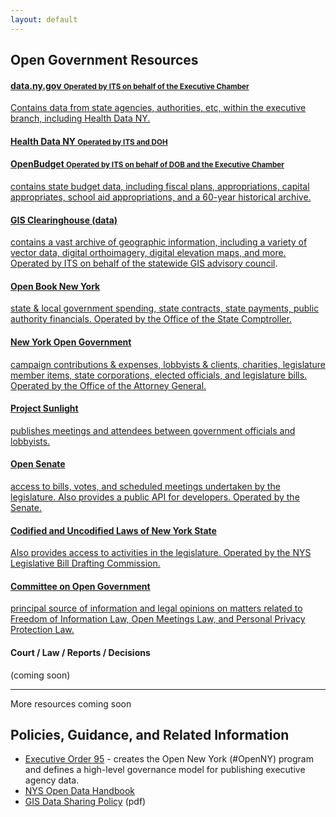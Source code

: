 ```yaml
---
layout: default
---
```



## Open Government Resources

<div class="list-group">
  <a class="list-group-item" href="https://data.ny.gov">
    <h4>data.ny.gov <small class="badge">Operated by ITS on behalf of the Executive Chamber</small></h4>
    <p>Contains data from state agencies, authorities, etc, within the executive branch, including Health Data NY.</p>
  </a>
  <a class="list-group-item" href="https://health.data.ny.gov">
    <h4>Health Data NY <small>Operated by ITS and DOH</small></h4>
    <p></p>
  </a>
  <a class="list-group-item" href="http://openbudget.ny.gov">
    <h4>OpenBudget <small>Operated by ITS on behalf of DOB and the Executive Chamber</small></h4>
    <p>contains state budget data, including fiscal plans, appropriations, capital appropriates, school aid appropriations, and a 60-year historical archive.</p>
  </a>
  <a class="list-group-item" href="http://gis.ny.gov/gisdata/">
    <h4>GIS Clearinghouse (data)</h4>
    <p>contains a vast archive of geographic information, including a variety of vector data, digital orthoimagery, digital elevation maps, and more. Operated by ITS on behalf of the <a href="http://gis.ny.gov/coordinationprogram/workgroups/details/index.cfm?ID=10">statewide GIS advisory council</a>.</p>
  </a>
  <a class="list-group-item" href="http://www.openbooknewyork.com/">
    <h4>Open Book New York</h4>
    <p>state & local government spending, state contracts, state payments, public authority financials. Operated by the Office of the State Comptroller.</p>
  </a>
  <a class="list-group-item" href="http://www.nyopengovernment.com/NYOG/">
    <h4>New York Open Government</h4>
    <p>campaign contributions & expenses, lobbyists & clients, charities, legislature member items, state corporations, elected officials, and legislature bills. Operated by the Office of the Attorney General.</p>
  </a>
  <a class="list-group-item" href="http://www.projectsunlight.ny.gov/">
    <h4>Project Sunlight</h4>
    <p>publishes meetings and attendees between government officials and lobbyists.</p>
  </a>
  <a class="list-group-item" href="http://www.nysenate.gov/open">
    <h4>Open Senate</h4>
    <p>access to bills, votes, and scheduled meetings undertaken by the legislature. Also provides a public API for developers. Operated by the Senate.</p>
  </a>
  <a class="list-group-item" href="http://public.leginfo.state.ny.us/lawssrch.cgi?NVLWO:">
    <h4>Codified and Uncodified Laws of New York State</h4>
    <p>Also provides access to activities in the legislature. Operated by the NYS Legislative Bill Drafting Commission.</p>
  </a>
  <a class="list-group-item" href="http://www.dos.ny.gov/coog/">
    <h4>Committee on Open Government</h4>
    <p>principal source of information and legal opinions on matters related to Freedom of Information Law, Open Meetings Law, and Personal Privacy Protection Law.</p>
  </a>
  <span class="list-group-item">
    <h4>Court / Law / Reports / Decisions</h4>
    <p>(coming soon)</p>
  </span>
  <hr />
  <span class="list-group-item">
    <p>More resources coming soon</p>
  </span>
</div>

## Policies, Guidance, and Related Information
* [Executive Order 95](http://www.governor.ny.gov/news/no-95-using-technology-promote-transparency-improve-government-performance-and-enhance-citizen) - creates the Open New York (#OpenNY) program and defines a high-level governance model for publishing executive agency data.
* [NYS Open Data Handbook](http://nys-its.github.io/open-data-handbook/)
* [GIS Data Sharing Policy](https://www.its.ny.gov/policy/NYS-P10-003.pdf) (pdf)
